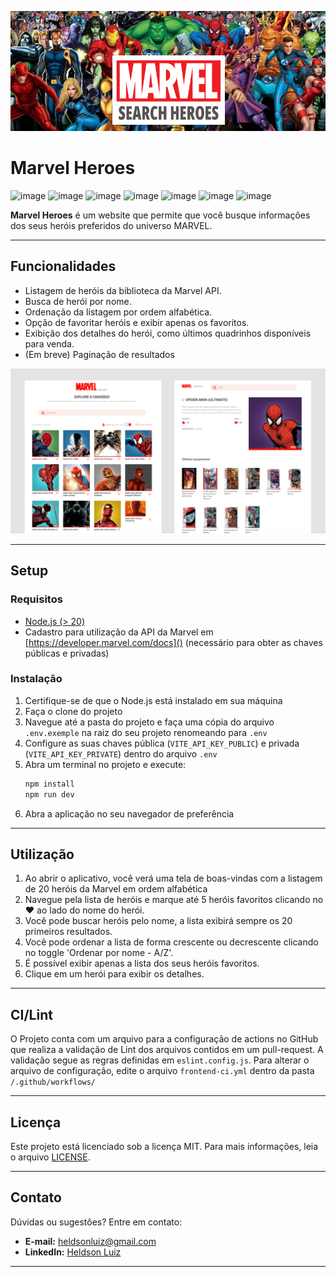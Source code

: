 <p align="center"><img src="https://raw.githubusercontent.com/heldsonluiz/marvel-heroes/refs/heads/main/assets/prints/thumbnail.png" alt="Marvel Heroes thumbnail"></p>

# Marvel Heroes

![image](https://img.shields.io/badge/Vite-B73BFE?style=for-the-badge&logo=vite&logoColor=FFD62E)
![image](https://img.shields.io/badge/React-20232A?style=for-the-badge&logo=react&logoColor=61DAFB)
![image](https://img.shields.io/badge/TypeScript-007ACC?style=for-the-badge&logo=typescript&logoColor=white)
![image](https://img.shields.io/badge/axios-671ddf?&style=for-the-badge&logo=axios&logoColor=white)
![image](https://img.shields.io/badge/eslint-3A33D1?style=for-the-badge&logo=eslint&logoColor=white)
![image](https://img.shields.io/badge/GitHub_Actions-2088FF?style=for-the-badge&logo=github-actions&logoColor=white)
![image](https://img.shields.io/badge/Vercel-000000?style=for-the-badge&logo=vercel&logoColor=white)


**Marvel Heroes** é um website que permite que você busque informações dos seus heróis preferidos do universo MARVEL.

---

## **Funcionalidades**

- Listagem de heróis da biblioteca da Marvel API.
- Busca de herói por nome.
- Ordenação da listagem por ordem alfabética.
- Opção de favoritar heróis e exibir apenas os favoritos.
- Exibição dos detalhes do herói, como últimos quadrinhos disponíveis para venda.
- (Em breve) Paginação de resultados

<p align="center">
<img src="https://raw.githubusercontent.com/heldsonluiz/marvel-heroes/refs/heads/main/assets/prints/screens.png" alt="Marvel Heroes Screens Thumbnail">
</p>

---

## **Setup**

### **Requisitos**

- [Node.js (> 20)](https://nodejs.org/)
- Cadastro para utilização da API da Marvel em [https://developer.marvel.com/docs]() (necessário para obter as chaves públicas e privadas)

### **Instalação**

1. Certifique-se de que o Node.js está instalado em sua máquina
2. Faça o clone do projeto
3. Navegue até a pasta do projeto e faça uma cópia do arquivo `.env.exemple` na raiz do seu projeto renomeando para `.env`
4. Configure as suas chaves pública (`VITE_API_KEY_PUBLIC`) e privada (`VITE_API_KEY_PRIVATE`) dentro do arquivo `.env`
5. Abra um terminal no projeto e execute:
   ```bash
   npm install
   npm run dev
   ```
6. Abra a aplicação no seu navegador de preferência
---

## **Utilização**

1. Ao abrir o aplicativo, você verá uma tela de boas-vindas com a listagem de 20 heróis da Marvel em ordem alfabética
2. Navegue pela lista de heróis e marque até 5 heróis favoritos clicando no ❤️ ao lado do nome do herói.
3. Você pode buscar heróis pelo nome, a lista exibirá sempre os 20 primeiros resultados.
4. Você pode ordenar a lista de forma crescente ou decrescente clicando no toggle 'Ordenar por nome - A/Z'.
5. É possível exibir apenas a lista dos seus heróis favoritos.
6. Clique em um herói para exibir os detalhes.

---

## **CI/Lint**

O Projeto conta com um arquivo para a configuração de actions no GitHub que realiza a validação de Lint dos arquivos contidos em um pull-request. A validação segue as regras definidas em `eslint.config.js`. Para alterar o arquivo de configuração, edite o arquivo `frontend-ci.yml` dentro da pasta `/.github/workflows/`

---

## **Licença**

Este projeto está licenciado sob a licença MIT. Para mais informações, leia o arquivo [LICENSE](LICENSE).

---

## **Contato**

Dúvidas ou sugestões? Entre em contato:

- **E-mail:** heldsonluiz@gmail.com
- **LinkedIn:** [Heldson Luiz](https://linkedin.com/in/heldsonluiz)

---
